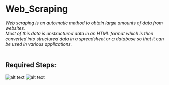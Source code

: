 # Web_Scraping

 _Web scraping is an automatic method to obtain large amounts of data from websites._ <br> 
 _Most of this data is unstructured data in an HTML format which is then converted into structured data in a spreadsheet or a database so that it can be used in various applications._
 <br> <br>
 
 ## Required Steps:
 
 
 ![alt text](https://media.geeksforgeeks.org/wp-content/uploads/20201106162006/1.png)
 ![alt text](https://res.cloudinary.com/practicaldev/image/fetch/s--caTt0RWA--/c_limit%2Cf_auto%2Cfl_progressive%2Cq_auto%2Cw_880/https://dev-to-uploads.s3.amazonaws.com/i/k3qsm22bvhp93x3nbxme.png)
 
 
